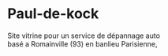 # Paul-de-kock
Site vitrine pour un service de dépannage auto <br> 
basé a Romainville (93) en banlieu Parisienne, 
